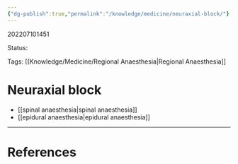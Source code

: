```yaml
---
{"dg-publish":true,"permalink":"/knowledge/medicine/neuraxial-block/"}
---
```



202207101451

Status: 

Tags: [[Knowledge/Medicine/Regional Anaesthesia\|Regional Anaesthesia]]

# Neuraxial block
- [[spinal anaesthesia\|spinal anaesthesia]]
- [[epidural anaesthesia\|epidural anaesthesia]]







___
# References